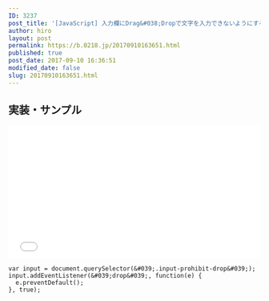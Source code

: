 ```yaml
---
ID: 3237
post_title: '[JavaScript] 入力欄にDrag&#038;Dropで文字を入力できないようにする方法'
author: hiro
layout: post
permalink: https://b.0218.jp/20170910163651.html
published: true
post_date: 2017-09-10 16:36:51
modified_date: false
slug: 20170910163651.html
---
```

<!--more-->
## 実装・サンプル

<iframe height='265' scrolling='no' title='Input that prohibited D&D' src='//codepen.io/hiro0218/embed/xmWjwr/?height=265&theme-id=light&default-tab=result' frameborder='no' allowtransparency='true' allowfullscreen='true' style='width: 100%;'>See the Pen <a href='https://codepen.io/hiro0218/pen/xmWjwr/'>Input that prohibited D&D</a> by hiro (<a href='https://codepen.io/hiro0218'>@hiro0218</a>) on <a href='https://codepen.io'>CodePen</a>.
</iframe>

```language-javascript
var input = document.querySelector(&#039;.input-prohibit-drop&#039;);
input.addEventListener(&#039;drop&#039;, function(e) {
  e.preventDefault();
}, true);
```